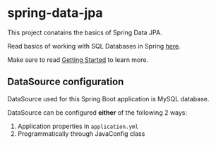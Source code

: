 # spring-data-jpa
This project conatains the basics of Spring Data JPA.

Read basics of working with SQL Databases in Spring [here](https://docs.spring.io/spring-boot/docs/2.2.2.RELEASE/reference/htmlsingle/#boot-features-sql).

Make sure to read [Getting Started](https://github.com/echosiddiqui/spring-data-jpa/blob/master/HELP.md) to learn more.

## DataSource configuration
DataSource used for this Spring Boot application is MySQL database.

DataSource can be configured **either** of the following 2 ways:
1. Application properties in `application.yml`
2. Programmatically through JavaConfig class
